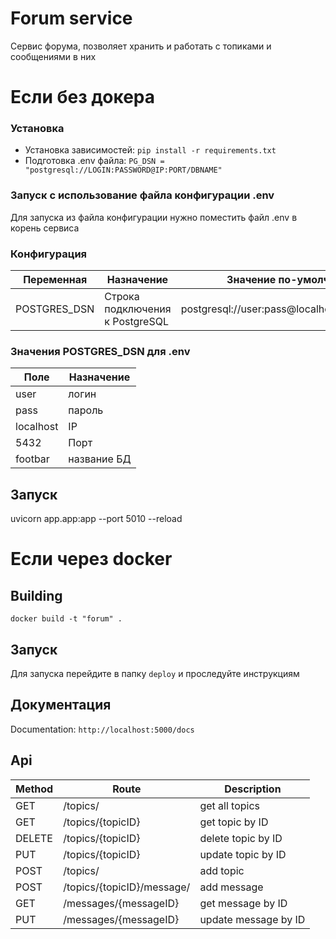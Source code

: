 # Forum service
Сервис форума, позволяет хранить и работать с топиками и сообщениями в них
# Если без докера
### Установка
- Установка зависимостей: `pip install -r requirements.txt `
- Подготовка .env файла: `PG_DSN = "postgresql://LOGIN:PASSWORD@IP:PORT/DBNAME"`

### Запуск с использование файла конфигурации .env

Для запуска из файла конфигурации нужно поместить файл .env в корень сервиса

### Конфигурация
| Переменная    | Назначение                      | Значение по-умолчанию                        |
| -----------   | -----                           | ---                                          |
| POSTGRES_DSN  | Строка подключения к PostgreSQL | postgresql://user:pass@localhost:5432/foobar |

### Значения POSTGRES_DSN для .env 
| Поле | Назначение |
|----- |-------|
| user | логин |
| pass | пароль|
| localhost | IP |
| 5432 | Порт |
| footbar | название БД |
## Запуск
uvicorn app.app:app --port 5010 --reload
# Если через docker
## Building 
`docker build -t "forum" .`
## Запуск
Для запуска перейдите в папку `deploy` и проследуйте инструкциям
## Документация
Documentation: `http://localhost:5000/docs`

## Api
| Method | Route           | Description        |
|--------|-----------------|--------------------|
|GET|/topics/|get all topics|
|GET|/topics/{topicID}|get topic by ID|
|DELETE|/topics/{topicID}|delete topic by ID|
|PUT|/topics/{topicID}|update topic by ID|
|POST|/topics/|add topic|
|POST|/topics/{topicID}/message/|add message|
|GET|/messages/{messageID}|get message by ID|
|PUT|/messages/{messageID}|update message by ID|
